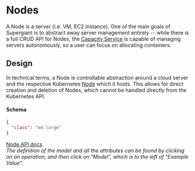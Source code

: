 # Nodes

A Node is a server (i.e. VM, EC2 instance). One of the main goals of Supergiant
is to abstract away server management entirely -- while there is a full CRUD API
for Nodes, the [Capacity Service](capacity-service.md) is capable of managing
servers autonomously, so a user can focus on allocating containers.

## Design

In technical terms, a Node is controllable abstraction around a cloud server and
the respective Kubernetes [Node](https://github.com/kubernetes/kubernetes/blob/master/docs/admin/node.md)
which it hosts. This allows for direct creation and deletion of Nodes, which
cannot be handled directly from the Kubernetes API.

#### Schema

```json
{
  "class": "m4.large"
}
```

[Node API docs](http://swagger.supergiant.io/docs/#/Nodes)
<br>
_The definition of the model and all the attributes can be found by clicking on
an operation, and then click on "Model", which is to the left of "Example Value"._
